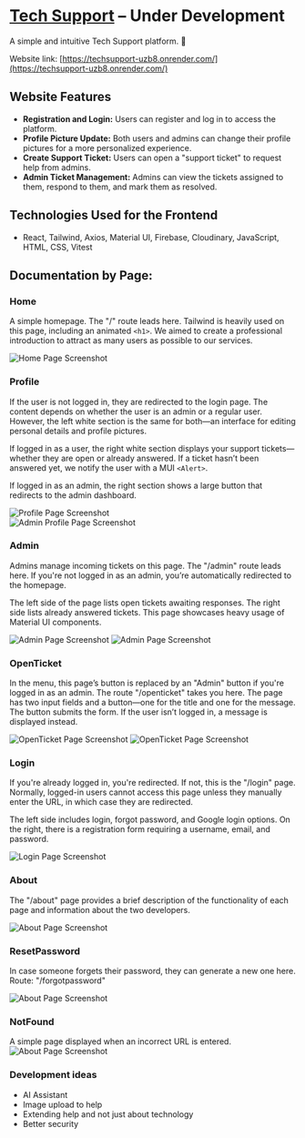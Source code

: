 
# [Tech Support](https://techsupport-uzb8.onrender.com/) – Under Development

A simple and intuitive Tech Support platform. :tada:

Website link: [https://techsupport-uzb8.onrender.com/](https://techsupport-uzb8.onrender.com/)

## Website Features
- **Registration and Login:** Users can register and log in to access the platform.
- **Profile Picture Update:** Both users and admins can change their profile pictures for a more personalized experience.
- **Create Support Ticket:** Users can open a "support ticket" to request help from admins.
- **Admin Ticket Management:** Admins can view the tickets assigned to them, respond to them, and mark them as resolved.

## Technologies Used for the Frontend
- React, Tailwind, Axios, Material UI, Firebase, Cloudinary, JavaScript, HTML, CSS, Vitest

## Documentation by Page:
### Home
A simple homepage. The "/" route leads here. Tailwind is heavily used on this page, including an animated `<h1>`. We aimed to create a professional introduction to attract as many users as possible to our services.

![Home Page Screenshot](https://github.com/balhun/techsupport/blob/master/images/home.png)

### Profile
If the user is not logged in, they are redirected to the login page. The content depends on whether the user is an admin or a regular user. However, the left white section is the same for both—an interface for editing personal details and profile pictures. 

If logged in as a user, the right white section displays your support tickets—whether they are open or already answered. If a ticket hasn’t been answered yet, we notify the user with a MUI `<Alert>`.

If logged in as an admin, the right section shows a large button that redirects to the admin dashboard.

![Profile Page Screenshot](https://github.com/balhun/techsupport/blob/master/images/profile.png)  
![Admin Profile Page Screenshot](https://github.com/balhun/techsupport/blob/master/images/adminprofile.png)

### Admin
Admins manage incoming tickets on this page. The "/admin" route leads here. If you're not logged in as an admin, you’re automatically redirected to the homepage. 

The left side of the page lists open tickets awaiting responses. The right side lists already answered tickets. This page showcases heavy usage of Material UI components.

![Admin Page Screenshot](https://github.com/balhun/techsupport/blob/master/images/admin1.png)
![Admin Page Screenshot](https://github.com/balhun/techsupport/blob/master/images/admin2.png)

### OpenTicket
In the menu, this page’s button is replaced by an "Admin" button if you're logged in as an admin. The route "/openticket" takes you here. The page has two input fields and a button—one for the title and one for the message. The button submits the form. If the user isn’t logged in, a message is displayed instead.

![OpenTicket Page Screenshot](https://github.com/balhun/techsupport/blob/master/images/openticket1.png)
![OpenTicket Page Screenshot](https://github.com/balhun/techsupport/blob/master/images/openticket2.png)

### Login
If you're already logged in, you're redirected. If not, this is the "/login" page. Normally, logged-in users cannot access this page unless they manually enter the URL, in which case they are redirected. 

The left side includes login, forgot password, and Google login options. On the right, there is a registration form requiring a username, email, and password.

![Login Page Screenshot](https://github.com/balhun/techsupport/blob/master/images/login.png)

### About
The "/about" page provides a brief description of the functionality of each page and information about the two developers.

![About Page Screenshot](https://github.com/balhun/techsupport/blob/master/images/about.png)

### ResetPassword
In case someone forgets their password, they can generate a new one here. Route: "/forgotpassword"

![About Page Screenshot](https://github.com/balhun/techsupport/blob/master/images/forgotpassword.png)

### NotFound
A simple page displayed when an incorrect URL is entered.
![About Page Screenshot](https://github.com/balhun/techsupport/blob/master/images/notfound.png)

### Development ideas
- AI Assistant
- Image upload to help
- Extending help and not just about technology
- Better security
